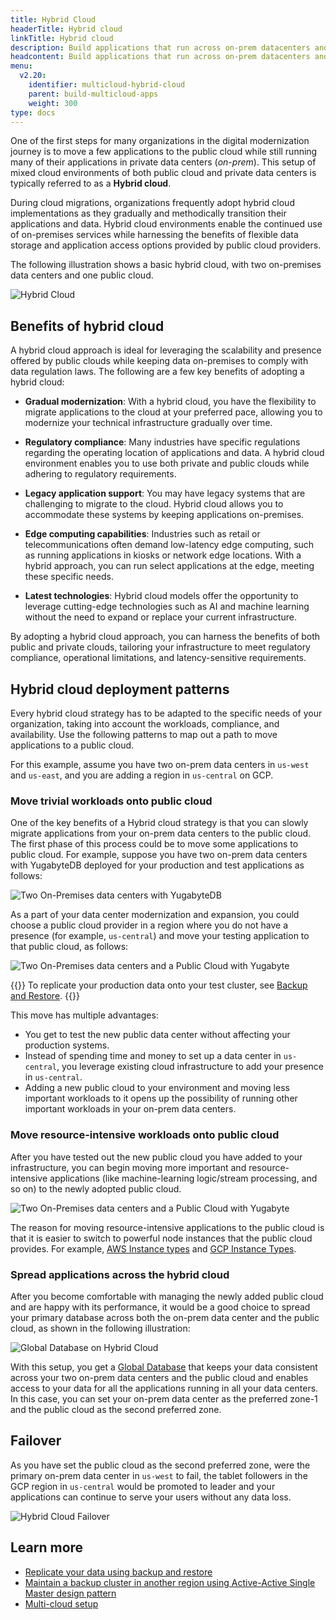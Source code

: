 ```yaml
---
title: Hybrid Cloud
headerTitle: Hybrid cloud
linkTitle: Hybrid cloud
description: Build applications that run across on-prem datacenters and public clouds
headcontent: Build applications that run across on-prem datacenters and public clouds
menu:
  v2.20:
    identifier: multicloud-hybrid-cloud
    parent: build-multicloud-apps
    weight: 300
type: docs
---
```


One of the first steps for many organizations in the digital modernization journey is to move a few applications to the public cloud while still running many of their applications in private data centers (_on-prem_). This setup of mixed cloud environments of both public cloud and private data centers is typically referred to as a **Hybrid cloud**.

During cloud migrations, organizations frequently adopt hybrid cloud implementations as they gradually and methodically transition their applications and data. Hybrid cloud environments enable the continued use of on-premises services while harnessing the benefits of flexible data storage and application access options provided by public cloud providers.

The following illustration shows a basic hybrid cloud, with two on-premises data centers and one public cloud.

![Hybrid Cloud](/images/develop/multicloud/hybridcloud-example.png)

## Benefits of hybrid cloud

A hybrid cloud approach is ideal for leveraging the scalability and presence offered by public clouds while keeping data on-premises to comply with data regulation laws. The following are a few key benefits of adopting a hybrid cloud:

- **Gradual modernization**: With a hybrid cloud, you have the flexibility to migrate applications to the cloud at your preferred pace, allowing you to modernize your technical infrastructure gradually over time.

- **Regulatory compliance**: Many industries have specific regulations regarding the operating location of applications and data. A hybrid cloud environment enables you to use both private and public clouds while adhering to regulatory requirements.

- **Legacy application support**: You may have legacy systems that are challenging to migrate to the cloud. Hybrid cloud allows you to accommodate these systems by keeping applications on-premises.

- **Edge computing capabilities**: Industries such as retail or telecommunications often demand low-latency edge computing, such as running applications in kiosks or network edge locations. With a hybrid approach, you can run select applications at the edge, meeting these specific needs.

- **Latest technologies**: Hybrid cloud models offer the opportunity to leverage cutting-edge technologies such as AI and machine learning without the need to expand or replace your current infrastructure.

By adopting a hybrid cloud approach, you can harness the benefits of both public and private clouds, tailoring your infrastructure to meet regulatory compliance, operational limitations, and latency-sensitive requirements.

## Hybrid cloud deployment patterns

Every hybrid cloud strategy has to be adapted to the specific needs of your organization, taking into account the workloads, compliance, and availability. Use the following patterns to map out a path to move applications to a public cloud.

For this example, assume you have two on-prem data centers in `us-west` and `us-east`, and you are adding a region in `us-central` on GCP.

### Move trivial workloads onto public cloud

One of the key benefits of a Hybrid cloud strategy is that you can slowly migrate applications from your on-prem data centers to the public cloud. The first phase of this process could be to move some applications to public cloud. For example, suppose you have two on-prem data centers with YugabyteDB deployed for your production and test applications as follows:

![Two On-Premises data centers with YugabyteDB](/images/develop/multicloud/hybridcloud-2-onprem.png)

As a part of your data center modernization and expansion, you could choose a public cloud provider in a region where you do not have a presence (for example, `us-central`) and move your testing application to that public cloud, as follows:

![Two On-Premises data centers and a Public Cloud with Yugabyte](/images/develop/multicloud/hybridcloud-move-testing-app.png)

{{<tip>}}
To replicate your production data onto your test cluster, see [Backup and Restore](../../../manage/backup-restore/).
{{</tip>}}

This move has multiple advantages:

- You get to test the new public data center without affecting your production systems.
- Instead of spending time and money to set up a data center in `us-central`, you leverage existing cloud infrastructure to add your presence in `us-central`.
- Adding a new public cloud to your environment and moving less important workloads to it opens up the possibility of running other important workloads in your on-prem data centers.

### Move resource-intensive workloads onto public cloud

After you have tested out the new public cloud you have added to your infrastructure, you can begin moving more important and resource-intensive applications (like machine-learning logic/stream processing, and so on) to the newly adopted public cloud.

![Two On-Premises data centers and a Public Cloud with Yugabyte](/images/develop/multicloud/hybridcloud-move-important-app.png)

The reason for moving resource-intensive applications to the public cloud is that it is easier to switch to powerful node instances that the public cloud provides. For example, [AWS Instance types](https://aws.amazon.com/ec2/instance-types/) and [GCP Instance Types](https://cloud.google.com/compute/docs/machine-resource).

### Spread applications across the hybrid cloud

After you become comfortable with managing the newly added public cloud and are happy with its performance, it would be a good choice to spread your primary database across both the on-prem data center and the public cloud, as shown in the following illustration:

![Global Database on Hybrid Cloud](/images/develop/multicloud/hybridcloud-global-database.png)

With this setup, you get a [Global Database](../../build-global-apps/global-database) that keeps your data consistent across your two on-prem data centers and the public cloud and enables access to your data for all the applications running in all your data centers. In this case, you can set your on-prem data center as the preferred zone-1 and the public cloud as the second preferred zone.

## Failover

As you have set the public cloud as the second preferred zone, were the primary on-prem data center in `us-west` to fail, the tablet followers in the GCP region in `us-central` would be promoted to leader and your applications can continue to serve your users without any data loss.

![Hybrid Cloud Failover](/images/develop/multicloud/hybridcloud-failover.png)

## Learn more

- [Replicate your data using backup and restore](../../../manage/backup-restore/)
- [Maintain a backup cluster in another region using Active-Active Single Master design pattern](../../build-global-apps/active-active-single-master/)
- [Multi-cloud setup](../multicloud-setup/)
